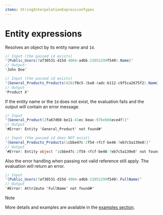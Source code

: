 ```yaml
---
items: StringInterpolationExpressionTypes
---
```


# Entity expressions

Resolves an object by its entity name and `Id`. 

```cs
// Input (the passed id exists)
'{Public_Users(7af30531-d15d-4004-a4bb-21052299f549).Name}'
// Output: 
'John Doe'

// Input (the passed id exists)
'{General_Products_Products(4282f8c5-2ba8-4adc-b112-c9f5ca2675f2).Name}'
// Output
'Product X'
```

If the entity name or the `Id` does not exist, the evaluation fails and the output will contain an error message.
```cs
// Input
'{General_Product(2fa67d60-be11-41ec-beac-976e666ece4f)}'
// Output
'#Error: Entity 'General_Product' not found#'

// Input (the passed id does NOT exist)
'{General_Products_Products(1cbbe47c-2f54-4fcf-be46-7eb7c5a139e8)}'
// Output
'#Error: Entity object '1cbbe47c-2f54-4fcf-be46-7eb7c5a139e8' not found#'
```

Also the error handling when passing not valid reference still apply. The evaluation will return an error.
```cs
// Input
'{Public_Users(7af30531-d15d-4004-a4bb-21052299f549).FullName}' 
// Output
'#Error: Attribute 'FullName' not found#'
```

> [!NOTE]
> More details and examples are available in the [examples section](https://docs.erp.net/tech/advanced/calculated-attributes/examples/index.html).
